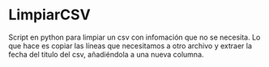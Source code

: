 # LimpiarCSV
Script en python para limpiar un csv con infomación que no se necesita. Lo que hace es copiar las líneas que necesitamos a otro archivo y extraer la fecha del titulo del csv, añadiéndola a una nueva columna.
